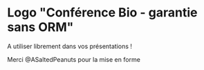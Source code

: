 # Logo "Conférence Bio - garantie sans ORM"

A utiliser librement dans vos présentations !

Merci @ASaltedPeanuts pour la mise en forme
